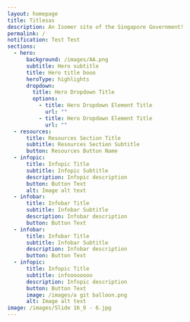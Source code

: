 ```yaml
---
layout: homepage
title: Titlesas
description: An Isomer site of the Singapore Government!
permalink: /
notification: Test Test
sections:
  - hero:
      background: /images/AA.png
      subtitle: Hero subtitle
      title: Hero title booo
      heroType: highlights
      dropdown:
        title: Hero Dropdown Title
        options:
          - title: Hero Dropdown Element Title
            url: ""
          - title: Hero Dropdown Element Title
            url: ""
  - resources:
      title: Resources Section Title
      subtitle: Resources Section Subtitle
      button: Resources Button Name
  - infopic:
      title: Infopic Title
      subtitle: Infopic Subtitle
      description: Infopic description
      button: Button Text
      alt: Image alt text
  - infobar:
      title: Infobar Title
      subtitle: Infobar Subtitle
      description: Infobar description
      button: Button Text
  - infobar:
      title: Infobar Title
      subtitle: Infobar Subtitle
      description: Infobar description
      button: Button Text
  - infopic:
      title: Infopic Title
      subtitle: infoooooooo
      description: Infopic description
      button: Button Text
      image: /images/a git balloon.png
      alt: Image alt text
image: /images/Slide 16_9 - 6.jpg
---
```

